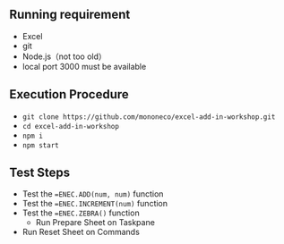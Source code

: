 ## Running requirement
- Excel
- git
- Node.js（not too old）
- local port 3000 must be available

## Execution Procedure
- `git clone https://github.com/mononeco/excel-add-in-workshop.git`
- `cd excel-add-in-workshop`
- `npm i`
- `npm start`

## Test Steps
- Test the `=ENEC.ADD(num, num)` function
- Test the `=ENEC.INCREMENT(num)` function
- Test the `=ENEC.ZEBRA()` function
   - Run Prepare Sheet on Taskpane
- Run Reset Sheet on Commands
